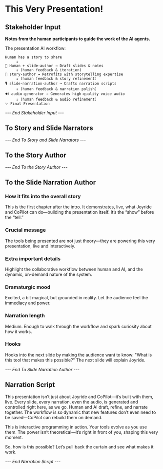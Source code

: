 # This Very Presentation!

## Stakeholder Input

**Notes from the human participants to guide the work of the AI agents.**

The presentation AI workflow:

```
Human has a story to share
     ↓
🤝 Human + slide-author → Draft slides & notes
     ↓ (human feedback & iteration)
📖 story-author → Retrofits with storytelling expertise
     ↓ (human feedback & story refinement)
🎙️ slide-narration-author → Crafts narration scripts
     ↓ (human feedback & narration polish)
🔊 audio-generator → Generates high-quality voice audio
     ↓ (human feedback & audio refinement)
✨ Final Presentation
```

*--- End Stakeholder Input ---*

## To Story and Slide Narrators

*--- End To Story and Slide Narrators ---*

## To the Story Author

*--- End To the Story Author ---*


## To the Slide Narration Author

### How it fits into the overall story
This is the first chapter after the intro. It demonstrates, live, what Joyride and CoPilot can do—building the presentation itself. It’s the “show” before the “tell.”

### Crucial message
The tools being presented are not just theory—they are powering this very presentation, live and interactively.

### Extra important details
Highlight the collaborative workflow between human and AI, and the dynamic, on-demand nature of the system.

### Dramaturgic mood
Excited, a bit magical, but grounded in reality. Let the audience feel the immediacy and power.

### Narration length
Medium. Enough to walk through the workflow and spark curiosity about how it works.

### Hooks
Hooks into the next slide by making the audience want to know: "What is this tool that makes this possible?" The next slide will explain Joyride.

*--- End To Slide Narration Author ---*

## Narration Script

This presentation isn’t just about Joyride and CoPilot—it’s built with them, live. Every slide, every narration, even the audio, is generated and controlled right here, as we go. Human and AI draft, refine, and narrate together. The workflow is so dynamic that new features don’t even need to be saved—CoPilot can rebuild them on demand.

This is interactive programming in action. Your tools evolve as you use them. The power isn’t theoretical—it’s right in front of you, shaping this very moment.

So, how is this possible? Let’s pull back the curtain and see what makes it work.

*--- End Narration Script ---*


